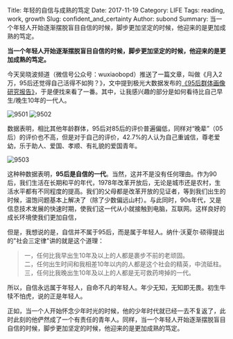 Title: 年轻的自信与成熟的笃定
Date: 2017-11-19
Category: LIFE
Tags: reading, work, growth
Slug: confident_and_certainty
Author: subond
Summary: 当一个年轻人开始逐渐摆脱盲目自信的时候，脚步更加坚定的时候，他迎来的是更加成熟的笃定。

**当一个年轻人开始逐渐摆脱盲目自信的时候，脚步更加坚定的时候，他迎来的是更加成熟的笃定。**

今天吴晓波频道（微信号公众号：wuxiaobopd）推送了一篇文章，叫做《月入2万，95后还觉得自己活得不如狗？》，文中提到极光大数据发布的[《95后群体画像研究报告》](https://www.jiguang.cn/reports/116)，于是便找来看了一番。其中，让我感兴趣的部分是如何看待比自己早生/晚生10年的一代人。

![9501](http://on64c9tla.bkt.clouddn.com/Reads/9501.GIF)
![9502](http://on64c9tla.bkt.clouddn.com/Reads/9502.GIF)

数据表明，相比其他年龄群体，95后对85后的评价普遍偏低，同样对“晚辈”（05后）的评价也不高，但是对于自己的评价，42.7%的人认为自己重诚信，尊老爱幼，乐于助人、爱国、孝顺、有礼貌的爱国青年。

![9503](http://on64c9tla.bkt.clouddn.com/Reads/9503.GIF)

这种种数据表明，**95后是自信的一代**。当然，这并不是没有任何理由。作为90后，我们生活在长期和平的年代，1978年改革开放后，无论是城市还是农村，生活水平都有不同程度的提高。我们的父母都是改革开放的见证者，等到我们出生的时候，温饱问题基本上解决了（除了少数偏远山村）。与此同时，90s年代，又是信息技术发展的快速时期，使我们这一代从小就接触到电脑，互联网。这样良好的成长环境使我们更加自信，

但是，我想说的是，自信并不属于95后，而是属于年轻人。纳什·沃夏尔·硕得提出的"社会三定律"讲的就是这个道理：

> 一，任何比我早出生10年及以上的人都是裹步不前的老顽固。  
> 二，任何出生时间和我相差10年以内的人都是这个社会的精英，中流砥柱。  
> 三，任何比我晚出生10年及以上的人都是无可救药垮掉的一代。 ​​​​  

所以，自信永远属于年轻人，自命不凡的年轻人。年少无知，无知即无畏。初生牛犊不怕虎，说的正是年轻人。

正如，当一个人开始怀念少年时光的时候，他的少年时代就已经一去不复返了，此时此刻的他俨然成了一个有责任的青年人。同样，当一个年轻人开始逐渐摆脱盲目自信的时候，脚步更加坚定的时候，他迎来的是更加成熟的笃定。

